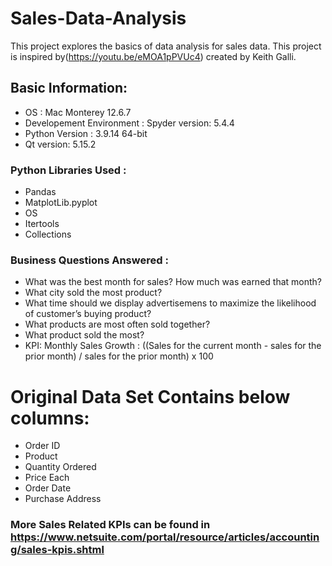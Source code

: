 # Sales-Data-Analysis
This project explores the basics of data analysis for sales data. This project is inspired by(https://youtu.be/eMOA1pPVUc4) created by Keith Galli.

## Basic Information:
- OS : Mac Monterey 12.6.7
- Developement Environment : Spyder version: 5.4.4
- Python Version : 3.9.14 64-bit
- Qt version: 5.15.2

### Python Libraries Used :
- Pandas
- MatplotLib.pyplot
- OS
- Itertools
- Collections

### Business Questions Answered :
- What was the best month for sales? How much was earned that month?
- What city sold the most product?
- What time should we display advertisemens to maximize the likelihood of customer’s buying product?
- What products are most often sold together?
- What product sold the most?
- KPI: Monthly Sales Growth :
   ((Sales for the current month - sales for the prior month) / sales for the prior month) x 100

# Original Data Set Contains below columns:
- Order ID
- Product
- Quantity Ordered
- Price Each
- Order Date
- Purchase Address

### More Sales Related KPIs can be found in https://www.netsuite.com/portal/resource/articles/accounting/sales-kpis.shtml
